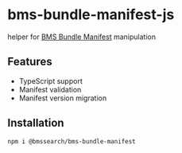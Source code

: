 # bms-bundle-manifest-js

helper for [BMS Bundle Manifest](https://github.com/bmssearch/bms-bundle-manifest-spec) manipulation

## Features

- TypeScript support
- Manifest validation
- Manifest version migration

## Installation

```
npm i @bmssearch/bms-bundle-manifest
```
